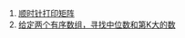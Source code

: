 1. [顺时针打印矩阵](https://github.com/raojianxiong/Notes/blob/master/basic/algorithms/day12/DemoOne.md)
2. [给定两个有序数组，寻找中位数和第K大的数](https://github.com/raojianxiong/Notes/blob/master/basic/algorithms/day12/DemoTwo.md)

